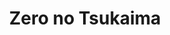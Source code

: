 --- 
title: "Zero no Tsukaima"
publishdate: "2019-5-7T16:48:46+02:00"
src: "https://365manga.net/manga/zero-no-tsukaima"
image: "https://data.365manga.net/images/thumbnails/19433-zero-no-tsukaima.jpg"
description: "The continent of Halkeginia is tumultuous--a place where the various kingdoms, princedoms, dukedoms, and fiefdoms strive against each other to expand their domains. They nobility scheme and plot among themselves to gain influence to their lieges or to even foreign lieges. In the middle of Halkeginia is the small but important kingdom of Tristein. The most notable fact about this kingdom is the Tristein Academy of Magic where nobility from…"
---